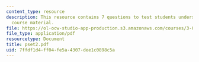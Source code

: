 ```yaml
---
content_type: resource
description: This resource contains 7 questions to test students understanding of
  course material.
file: https://ol-ocw-studio-app-production.s3.amazonaws.com/courses/3-034-organic-biomaterials-chemistry-fall-2005/7ffdf1d4ff04fe5a4307dee1c0898c5a_pset2.pdf
file_type: application/pdf
resourcetype: Document
title: pset2.pdf
uid: 7ffdf1d4-ff04-fe5a-4307-dee1c0898c5a
---
```

